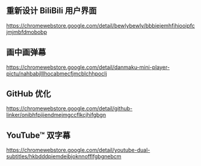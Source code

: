## 重新设计 BiliBili 用户界面

https://chromewebstore.google.com/detail/bewlybewly/bbbiejemhfihiooipfcjmjmbfdmobobp

## 画中画弹幕

https://chromewebstore.google.com/detail/danmaku-mini-player-pictu/nahbabjlllhocabmecfjmcblchhpoclj

## GitHub 优化

https://chromewebstore.google.com/detail/github-linker/onibhfpjiiendmejmgccflkcjhifgbgn


## YouTube™ 双字幕

https://chromewebstore.google.com/detail/youtube-dual-subtitles/hkbdddpiemdeibjoknnofflfgbgnebcm

